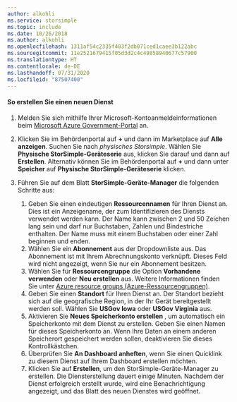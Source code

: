 ```yaml
---
author: alkohli
ms.service: storsimple
ms.topic: include
ms.date: 10/26/2018
ms.author: alkohli
ms.openlocfilehash: 1311af54c2335f403f2db071ced1caee3b122abc
ms.sourcegitcommit: 11e2521679415f05d3d2c4c49858940677c57900
ms.translationtype: HT
ms.contentlocale: de-DE
ms.lasthandoff: 07/31/2020
ms.locfileid: "87507400"
---
```

#### <a name="to-create-a-new-service"></a>So erstellen Sie einen neuen Dienst
1. Melden Sie sich mithilfe Ihrer Microsoft-Kontoanmeldeinformationen beim [Microsoft Azure Government-Portal](https://portal.azure.us/) an.
2. Klicken Sie im Behördenportal auf **+** und dann im Marketplace auf **Alle anzeigen**. Suchen Sie nach _physisches Storsimple_. Wählen Sie **Physische StorSimple-Geräteserie** aus, klicken Sie darauf und dann auf **Erstellen**. Alternativ können Sie im Behördenportal auf **+** und dann unter **Speicher** auf **Physische StorSimple-Geräteserie** klicken.
3. Führen Sie auf dem Blatt **StorSimple-Geräte-Manager** die folgenden Schritte aus:
   
   1. Geben Sie einen eindeutigen **Ressourcennamen** für Ihren Dienst an. Dies ist ein Anzeigename, der zum Identifizieren des Diensts verwendet werden kann. Der Name kann zwischen 2 und 50 Zeichen lang sein und darf nur Buchstaben, Zahlen und Bindestriche enthalten. Der Name muss mit einem Buchstaben oder einer Zahl beginnen und enden.
   2. Wählen Sie ein **Abonnement** aus der Dropdownliste aus. Das Abonnement ist mit Ihrem Abrechnungskonto verknüpft. Dieses Feld wird nicht angezeigt, wenn Sie nur ein Abonnement besitzen.
   3. Wählen Sie für **Ressourcengruppe** die Option **Vorhandene verwenden** oder **Neu erstellen** aus. Weitere Informationen finden Sie unter [Azure resource groups (Azure-Ressourcengruppen)](/azure/azure-resource-manager/management/manage-resource-groups-portal).
   4. Geben Sie einen **Standort** für Ihren Dienst an. Der Standort bezieht sich auf die geografische Region, in der Ihr Gerät bereitgestellt werden soll. Wählen Sie **USGov Iowa** oder **USGov Virginia** aus.
   5. Aktivieren Sie **Neues Speicherkonto erstellen** , um automatisch ein Speicherkonto mit dem Dienst zu erstellen. Geben Sie einen Namen für dieses Speicherkonto an. Wenn Ihre Daten an einem anderen Speicherort gespeichert werden sollen, deaktivieren Sie dieses Kontrollkästchen.
   6. Überprüfen Sie **An Dashboard anheften**, wenn Sie einen Quicklink zu diesem Dienst auf Ihrem Dashboard erstellen möchten.
   7. Klicken Sie auf **Erstellen**, um den StorSimple-Geräte-Manager zu erstellen. Die Diensterstellung dauert einige Minuten. Nachdem der Dienst erfolgreich erstellt wurde, wird eine Benachrichtigung angezeigt, und das Blatt des neuen Dienstes wird geöffnet.



